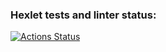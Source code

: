 ### Hexlet tests and linter status:
[![Actions Status](https://github.com/WoorNir/php-project-9/actions/workflows/hexlet-check.yml/badge.svg)](https://github.com/WoorNir/php-project-9/actions)